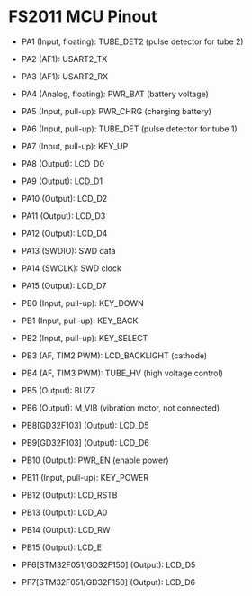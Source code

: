 # FS2011 MCU Pinout

* PA1 (Input, floating): TUBE_DET2 (pulse detector for tube 2)
* PA2 (AF1): USART2_TX
* PA3 (AF1): USART2_RX
* PA4 (Analog, floating): PWR_BAT (battery voltage)
* PA5 (Input, pull-up): PWR_CHRG (charging battery)
* PA6 (Input, pull-up): TUBE_DET (pulse detector for tube 1)
* PA7 (Input, pull-up): KEY_UP
* PA8 (Output): LCD_D0
* PA9 (Output): LCD_D1
* PA10 (Output): LCD_D2
* PA11 (Output): LCD_D3
* PA12 (Output): LCD_D4
* PA13 (SWDIO): SWD data
* PA14 (SWCLK): SWD clock
* PA15 (Output): LCD_D7

* PB0 (Input, pull-up): KEY_DOWN
* PB1 (Input, pull-up): KEY_BACK
* PB2 (Input, pull-up): KEY_SELECT
* PB3 (AF, TIM2 PWM): LCD_BACKLIGHT (cathode)
* PB4 (AF, TIM3 PWM): TUBE_HV (high voltage control)
* PB5 (Output): BUZZ
* PB6 (Output): M_VIB (vibration motor, not connected)
* PB8[GD32F103] (Output): LCD_D5
* PB9[GD32F103] (Output): LCD_D6
* PB10 (Output): PWR_EN (enable power)
* PB11 (Input, pull-up): KEY_POWER
* PB12 (Output): LCD_RSTB
* PB13 (Output): LCD_A0
* PB14 (Output): LCD_RW
* PB15 (Output): LCD_E

* PF6[STM32F051/GD32F150] (Output): LCD_D5
* PF7[STM32F051/GD32F150] (Output): LCD_D6
